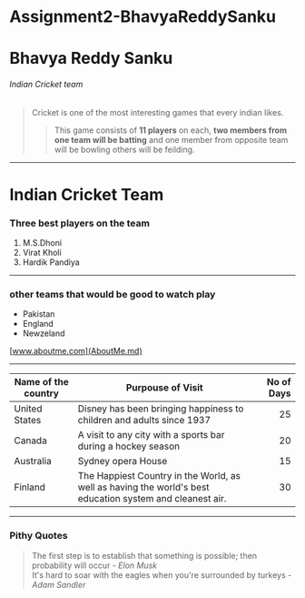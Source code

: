 # Assignment2-BhavyaReddySanku
# Bhavya Reddy Sanku
###### Indian Cricket team
> Cricket is one of the most interesting games that every indian likes. 
>> This game consists of **11 players** on each, **two members from one team will be batting** and one member from opposite team will be bowling others will be feilding.
---
# Indian Cricket Team
### Three best players on the team
1. M.S.Dhoni
2. Virat Kholi
3. Hardik Pandiya
---
### other teams that would be good to watch play

* Pakistan 
* England 
* Newzeland

[www.aboutme.com](AboutMe.md)

---

| Name of the country | Purpouse of Visit| No of Days |
| --- | --- | ---: |
| United States| Disney has been bringing happiness to children and adults since 1937 | 25 |
| Canada | A visit to any city with a sports bar during a hockey season | 20 |
| Australia |  Sydney opera House| 15 |
| Finland | The Happiest Country in the World, as well as having the world's best education system and cleanest air. | 30 |

---
### Pithy Quotes
> The first step is to establish that something is possible; then probability will occur - *Elon Musk* <br>
> It's hard to soar with the eagles when you're surrounded by turkeys - *Adam Sandler*
